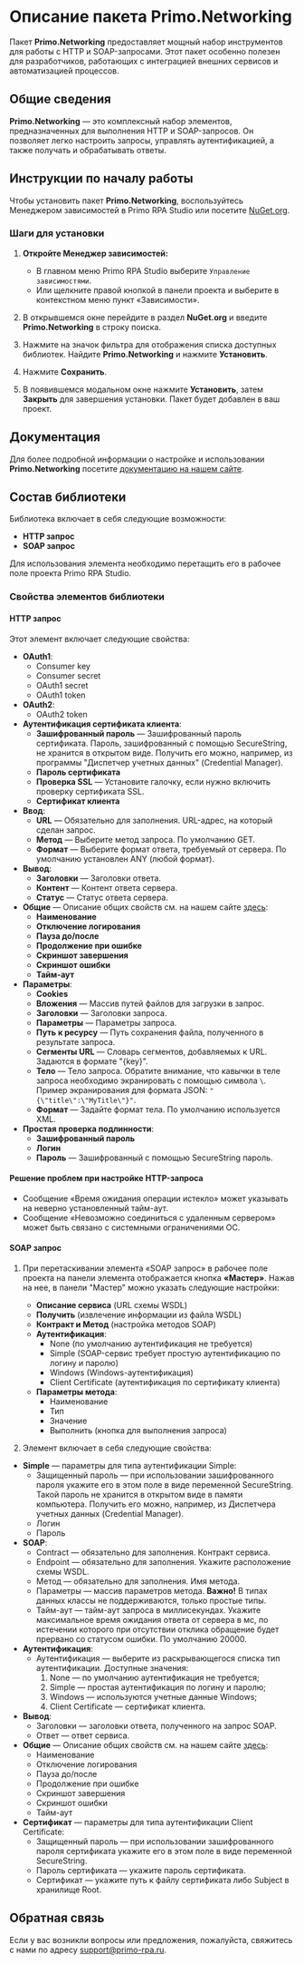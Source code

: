 # Описание пакета Primo.Networking

Пакет **Primo.Networking** предоставляет мощный набор инструментов для работы с HTTP и SOAP-запросами. Этот пакет особенно полезен для разработчиков, работающих с интеграцией внешних сервисов и автоматизацией процессов.

## Общие сведения

**Primo.Networking** — это комплексный набор элементов, предназначенных для выполнения HTTP и SOAP-запросов. Он позволяет легко настроить запросы, управлять аутентификацией, а также получать и обрабатывать ответы.

## Инструкции по началу работы

Чтобы установить пакет **Primo.Networking**, воспользуйтесь Менеджером зависимостей в Primo RPA Studio или посетите [NuGet.org](https://www.nuget.org/).

### Шаги для установки

1. **Откройте Менеджер зависимостей:**
   - В главном меню Primo RPA Studio выберите `Управление зависимостями`.
   - Или щелкните правой кнопкой в панели проекта и выберите в контекстном меню пункт «Зависимости».

2. В открывшемся окне перейдите в раздел **NuGet.org** и введите **Primo.Networking** в строку поиска.

3. Нажмите на значок фильтра для отображения списка доступных библиотек. Найдите **Primo.Networking** и нажмите **Установить**.

4. Нажмите **Сохранить**.

5. В появившемся модальном окне нажмите **Установить**, затем **Закрыть** для завершения установки. Пакет будет добавлен в ваш проект.

## Документация

Для более подробной информации о настройке и использовании **Primo.Networking** посетите [документацию на нашем сайте](https://docs.primo-rpa.ru).

## Состав библиотеки

Библиотека включает в себя следующие возможности:

- **HTTP запрос**
- **SOAP запрос**

Для использования элемента необходимо перетащить его в рабочее поле проекта Primo RPA Studio.

### Свойства элементов библиотеки

#### HTTP запрос

Этот элемент включает следующие свойства:

- **OAuth1**:
  - Consumer key
  - Consumer secret
  - OAuth1 secret
  - OAuth1 token
- **OAuth2**:
  - OAuth2 token
- **Аутентификация сертификата клиента**:
  - **Зашифрованный пароль** — Зашифрованный пароль сертификата. Пароль, зашифрованный с помощью SecureString, не хранится в открытом виде. Получить его можно, например, из программы "Диспетчер учетных данных" (Credential Manager).
  - **Пароль сертификата**
  - **Проверка SSL** — Установите галочку, если нужно включить проверку сертификата SSL.
  - **Сертификат клиента**
- **Ввод**:
  - **URL** — Обязательно для заполнения. URL-адрес, на который сделан запрос.
  - **Метод** — Выберите метод запроса. По умолчанию GET.
  - **Формат** — Выберите формат ответа, требуемый от сервера. По умолчанию установлен ANY (любой формат).
- **Вывод**:
  - **Заголовки** — Заголовки ответа.
  - **Контент** — Контент ответа сервера.
  - **Статус** — Статус ответа сервера.
- **Общие** — Описание общих свойств см. на нашем сайте [здесь](https://docs.primo-rpa.ru/primo-rpa/primo-rpa-studio/process/elements):
  - **Наименование**
  - **Отключение логирования**
  - **Пауза до/после**
  - **Продолжение при ошибке**
  - **Скриншот завершения**
  - **Скриншот ошибки**
  - **Тайм-аут**
- **Параметры**:
  - **Cookies**
  - **Вложения** — Массив путей файлов для загрузки в запрос.
  - **Заголовки** — Заголовки запроса.
  - **Параметры** — Параметры запроса.
  - **Путь к ресурсу** — Путь сохранения файла, полученного в результате запроса.
  - **Сегменты URL** — Словарь сегментов, добавляемых к URL. Задаются в формате "{key}".
  - **Тело** — Тело запроса. Обратите внимание, что кавычки в теле запроса необходимо экранировать с помощью символа `\`. Пример экранирования для формата JSON: `"{\"title\":\"MyTitle\"}"`.
  - **Формат** — Задайте формат тела. По умолчанию используется XML.
- **Простая проверка подлинности**:
  - **Зашифрованный пароль**
  - **Логин**
  - **Пароль** — Зашифрованный с помощью SecureString пароль.

#### Решение проблем при настройке HTTP-запроса

- Сообщение «Время ожидания операции истекло» может указывать на неверно установленный тайм-аут.
- Сообщение «Невозможно соединиться с удаленным сервером» может быть связано с системными ограничениями ОС.

#### SOAP запрос

1. При перетаскивании элемента «SOAP запрос» в рабочее поле проекта на панели элемента отображается кнопка **«Мастер»**. Нажав на нее, в панели "Мастер" можно указать следующие настройки:
   - **Описание сервиса** (URL схемы WSDL)
   - **Получить** (извлечение информации из файла WSDL)
   - **Контракт и Метод** (настройка методов SOAP)
   - **Аутентификация**:
     - None (по умолчанию аутентификация не требуется)
     - Simple (SOAP-сервис требует простую аутентификацию по логину и паролю)
     - Windows (Windows-аутентификация)
     - Client Certificate (аутентификация по сертификату клиента)
   - **Параметры метода**:
     - Наименование
     - Тип
     - Значение
     - Выполнить (кнопка для выполнения запроса)

2. Элемент включает в себя следующие свойства:

  - **Simple** — параметры для типа аутентификации Simple:
    - Защищенный пароль — при использовании зашифрованного пароля укажите его в этом поле в виде переменной SecureString. Такой пароль не хранится в открытом виде в памяти компьютера. Получить его можно, например, из Диспетчера учетных данных (Credential Manager).
    - Логин
    - Пароль
  - **SOAP**:
    - Contract — обязательно для заполнения. Контракт сервиса.
    - Endpoint — обязательно для заполнения. Укажите расположение схемы WSDL.
    - Метод — обязательно для заполнения. Имя метода.
    - Параметры — массив параметров метода. **Важно!** В типах данных классы не поддерживаются, только простые типы.
    - Тайм-аут — тайм-аут запроса в миллисекундах. Укажите максимальное время ожидания ответа от сервера в мс, по истечении которого при отсутствии отклика обращение будет прервано со статусом ошибки. По умолчанию 20000.
  - **Аутентификация**:
    - Аутентификация — выберите из раскрывающегося списка тип аутентификации. Доступные значения:
      1) None — по умолчанию аутентификация не требуется;
      2) Simple — простая аутентификация по логину и паролю;
      3) Windows — используются учетные данные Windows;
      4) Client Certificate — сертификат клиента.
  - **Вывод**:
    - Заголовки — заголовки ответа, полученного на запрос SOAP.
    - Ответ — ответ сервиса.
  - **Общие** — Описание общих свойств см. на нашем сайте [здесь](https://docs.primo-rpa.ru/primo-rpa/primo-rpa-studio/process/elements):
    - Наименование
    - Отключение логирования
    - Пауза до/после
    - Продолжение при ошибке
    - Скриншот завершения
    - Скриншот ошибки
    - Тайм-аут
  - **Сертификат** — параметры для типа аутентификации Client Certificate:
    - Защищенный пароль — при использовании зашифрованного пароля сертификата укажите его в этом поле в виде переменной SecureString.
    - Пароль сертификата — укажите пароль сертификата.
    - Сертификат — укажите путь к файлу сертификата либо Subject в хранилище Root.

## Обратная связь

Если у вас возникли вопросы или предложения, пожалуйста, свяжитесь с нами по адресу [support@primo-rpa.ru](mailto:support@primo-rpa.ru).

